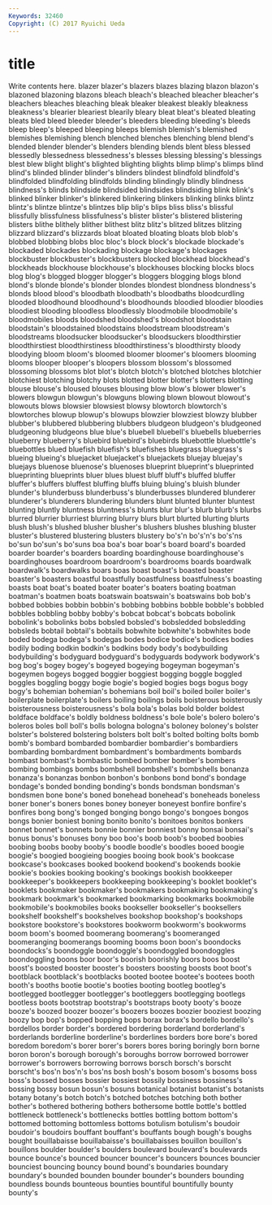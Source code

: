 ```yaml
---
Keywords: 32460 
Copyright: (C) 2017 Ryuichi Ueda
---
```


# title

Write contents here.
 blazer blazer's blazers blazes blazing blazon blazon's blazoned blazoning
blazons bleach bleach's bleached bleacher bleacher's bleachers bleaches bleaching bleak
bleaker bleakest bleakly bleakness bleakness's blearier bleariest blearily bleary bleat
bleat's bleated bleating bleats bled bleed bleeder bleeder's bleeders bleeding
bleeding's bleeds bleep bleep's bleeped bleeping bleeps blemish blemish's blemished
blemishes blemishing blench blenched blenches blenching blend blend's blended blender
blender's blenders blending blends blent bless blessed blessedly blessedness blessedness's
blesses blessing blessing's blessings blest blew blight blight's blighted blighting
blights blimp blimp's blimps blind blind's blinded blinder blinder's blinders
blindest blindfold blindfold's blindfolded blindfolding blindfolds blinding blindingly blindly blindness
blindness's blinds blindside blindsided blindsides blindsiding blink blink's blinked blinker
blinker's blinkered blinkering blinkers blinking blinks blintz blintz's blintze blintze's
blintzes blip blip's blips bliss bliss's blissful blissfully blissfulness blissfulness's
blister blister's blistered blistering blisters blithe blithely blither blithest blitz
blitz's blitzed blitzes blitzing blizzard blizzard's blizzards bloat bloated bloating
bloats blob blob's blobbed blobbing blobs bloc bloc's block block's
blockade blockade's blockaded blockades blockading blockage blockage's blockages blockbuster blockbuster's
blockbusters blocked blockhead blockhead's blockheads blockhouse blockhouse's blockhouses blocking blocks
blocs blog blog's blogged blogger blogger's bloggers blogging blogs blond
blond's blonde blonde's blonder blondes blondest blondness blondness's blonds blood
blood's bloodbath bloodbath's bloodbaths bloodcurdling blooded bloodhound bloodhound's bloodhounds bloodied
bloodier bloodies bloodiest blooding bloodless bloodlessly bloodmobile bloodmobile's bloodmobiles bloods
bloodshed bloodshed's bloodshot bloodstain bloodstain's bloodstained bloodstains bloodstream bloodstream's bloodstreams
bloodsucker bloodsucker's bloodsuckers bloodthirstier bloodthirstiest bloodthirstiness bloodthirstiness's bloodthirsty bloody bloodying
bloom bloom's bloomed bloomer bloomer's bloomers blooming blooms blooper blooper's
bloopers blossom blossom's blossomed blossoming blossoms blot blot's blotch blotch's
blotched blotches blotchier blotchiest blotching blotchy blots blotted blotter blotter's
blotters blotting blouse blouse's bloused blouses blousing blow blow's blower
blower's blowers blowgun blowgun's blowguns blowing blown blowout blowout's blowouts
blows blowsier blowsiest blowsy blowtorch blowtorch's blowtorches blowup blowup's blowups
blowzier blowziest blowzy blubber blubber's blubbered blubbering blubbers bludgeon bludgeon's
bludgeoned bludgeoning bludgeons blue blue's bluebell bluebell's bluebells blueberries blueberry
blueberry's bluebird bluebird's bluebirds bluebottle bluebottle's bluebottles blued bluefish bluefish's
bluefishes bluegrass bluegrass's blueing blueing's bluejacket bluejacket's bluejackets bluejay bluejay's
bluejays bluenose bluenose's bluenoses blueprint blueprint's blueprinted blueprinting blueprints bluer
blues bluest bluff bluff's bluffed bluffer bluffer's bluffers bluffest bluffing
bluffs bluing bluing's bluish blunder blunder's blunderbuss blunderbuss's blunderbusses blundered
blunderer blunderer's blunderers blundering blunders blunt blunted blunter bluntest blunting
bluntly bluntness bluntness's blunts blur blur's blurb blurb's blurbs blurred
blurrier blurriest blurring blurry blurs blurt blurted blurting blurts blush
blush's blushed blusher blusher's blushers blushes blushing bluster bluster's blustered
blustering blusters blustery bo's'n bo's'n's bo's'ns bo'sun bo'sun's bo'suns boa
boa's boar boar's board board's boarded boarder boarder's boarders boarding
boardinghouse boardinghouse's boardinghouses boardroom boardroom's boardrooms boards boardwalk boardwalk's boardwalks
boars boas boast boast's boasted boaster boaster's boasters boastful boastfully
boastfulness boastfulness's boasting boasts boat boat's boated boater boater's boaters
boating boatman boatman's boatmen boats boatswain boatswain's boatswains bob bob's
bobbed bobbies bobbin bobbin's bobbing bobbins bobble bobble's bobbled bobbles
bobbling bobby bobby's bobcat bobcat's bobcats bobolink bobolink's bobolinks bobs
bobsled bobsled's bobsledded bobsledding bobsleds bobtail bobtail's bobtails bobwhite bobwhite's
bobwhites bode boded bodega bodega's bodegas bodes bodice bodice's bodices
bodies bodily boding bodkin bodkin's bodkins body body's bodybuilding bodybuilding's
bodyguard bodyguard's bodyguards bodywork bodywork's bog bog's bogey bogey's bogeyed
bogeying bogeyman bogeyman's bogeymen bogeys bogged boggier boggiest bogging boggle
boggled boggles boggling boggy bogie bogie's bogied bogies bogs bogus
bogy bogy's bohemian bohemian's bohemians boil boil's boiled boiler boiler's
boilerplate boilerplate's boilers boiling boilings boils boisterous boisterously boisterousness boisterousness's
bola bola's bolas bold bolder boldest boldface boldface's boldly boldness
boldness's bole bole's bolero bolero's boleros boles boll boll's bolls
bologna bologna's boloney boloney's bolster bolster's bolstered bolstering bolsters bolt
bolt's bolted bolting bolts bomb bomb's bombard bombarded bombardier bombardier's
bombardiers bombarding bombardment bombardment's bombardments bombards bombast bombast's bombastic bombed
bomber bomber's bombers bombing bombings bombs bombshell bombshell's bombshells bonanza
bonanza's bonanzas bonbon bonbon's bonbons bond bond's bondage bondage's bonded
bonding bonding's bonds bondsman bondsman's bondsmen bone bone's boned bonehead
bonehead's boneheads boneless boner boner's boners bones boney boneyer boneyest
bonfire bonfire's bonfires bong bong's bonged bonging bongo bongo's bongoes
bongos bongs bonier boniest boning bonito bonito's bonitoes bonitos bonkers
bonnet bonnet's bonnets bonnie bonnier bonniest bonny bonsai bonsai's bonus
bonus's bonuses bony boo boo's boob boob's boobed boobies boobing
boobs booby booby's boodle boodle's boodles booed boogie boogie's boogied
boogieing boogies booing book book's bookcase bookcase's bookcases booked bookend
bookend's bookends bookie bookie's bookies booking booking's bookings bookish bookkeeper
bookkeeper's bookkeepers bookkeeping bookkeeping's booklet booklet's booklets bookmaker bookmaker's bookmakers
bookmaking bookmaking's bookmark bookmark's bookmarked bookmarking bookmarks bookmobile bookmobile's bookmobiles
books bookseller bookseller's booksellers bookshelf bookshelf's bookshelves bookshop bookshop's bookshops
bookstore bookstore's bookstores bookworm bookworm's bookworms boom boom's boomed boomerang
boomerang's boomeranged boomeranging boomerangs booming booms boon boon's boondocks boondocks's
boondoggle boondoggle's boondoggled boondoggles boondoggling boons boor boor's boorish boorishly
boors boos boost boost's boosted booster booster's boosters boosting boosts
boot boot's bootblack bootblack's bootblacks booted bootee bootee's bootees booth
booth's booths bootie bootie's booties booting bootleg bootleg's bootlegged bootlegger
bootlegger's bootleggers bootlegging bootlegs bootless boots bootstrap bootstrap's bootstraps booty
booty's booze booze's boozed boozer boozer's boozers boozes boozier booziest
boozing boozy bop bop's bopped bopping bops borax borax's bordello
bordello's bordellos border border's bordered bordering borderland borderland's borderlands borderline
borderline's borderlines borders bore bore's bored boredom boredom's borer borer's
borers bores boring boringly born borne boron boron's borough borough's
boroughs borrow borrowed borrower borrower's borrowers borrowing borrows borsch borsch's
borscht borscht's bos'n bos'n's bos'ns bosh bosh's bosom bosom's bosoms
boss boss's bossed bosses bossier bossiest bossily bossiness bossiness's bossing
bossy bosun bosun's bosuns botanical botanist botanist's botanists botany botany's
botch botch's botched botches botching both bother bother's bothered bothering
bothers bothersome bottle bottle's bottled bottleneck bottleneck's bottlenecks bottles bottling
bottom bottom's bottomed bottoming bottomless bottoms botulism botulism's boudoir boudoir's
boudoirs bouffant bouffant's bouffants bough bough's boughs bought bouillabaisse bouillabaisse's
bouillabaisses bouillon bouillon's bouillons boulder boulder's boulders boulevard boulevard's boulevards
bounce bounce's bounced bouncer bouncer's bouncers bounces bouncier bounciest bouncing
bouncy bound bound's boundaries boundary boundary's bounded bounden bounder bounder's
bounders bounding boundless bounds bounteous bounties bountiful bountifully bounty bounty's
